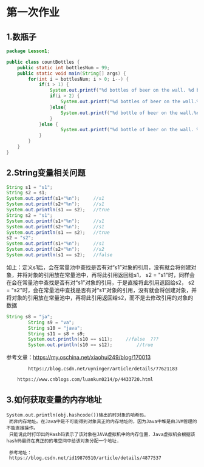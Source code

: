 # 第一次作业


## 1.数瓶子

```java
package Lesson1;

public class countBottles {
	public static int bottlesNum = 99;
	public static void main(String[] args) {
		for(int i = bottlesNum; i > 0; i--) {
			if(i > 1) {
				System.out.printf("%d bottles of beer on the wall. %d bottles of beer. %nTakes one down. %nPass it around.%n", i, i);
				if(i > 2) {
					System.out.printf("%d bottles of beer on the wall.%n%n",i-1);
				}else{
					System.out.printf("%d bottle of beer on the wall.%n%n",i-1);
				}
			}else {
					System.out.printf("%d bottle of beer on the wall. %d bottle of beer.%nTakes one down.%nPass it around.%nNo more bottles of beer on the wall.", i, i);
			}
		}
	}
}
```

##  2.String变量相关问题

```java
String s1 = "s1";
String s2 = s1;
System.out.printf(s1+"%n");		//s1
System.out.printf(s2+"%n");		//s1
System.out.println(s1 == s2);	//true
String s2 = "s1";
System.out.printf(s1+"%n");		//s1
System.out.printf(s2+"%n");		//s1
System.out.println(s1 == s2);	//true
s2 = "s2";
System.out.printf(s1+"%n");		//s1
System.out.printf(s2+"%n");		//s2
System.out.println(s1 == s2);	//false
```

如上：定义s1后，会在常量池中查找是否有对“s1”对象的引用，没有就会将创建对象，并将对象的引用放在常量池中，再将此引用返回给s1，
     s2 = "s1"时，同样会在会在常量池中查找是否有对“s1”对象的引用，于是直接将此引用返回给s2，
     s2 = "s2"时，会在常量池中查找是否有对“s1”对象的引用，没有就会将创建对象，并将对象的引用放在常量池中，再将此引用返回给s2，而不是去修改引用的对象的数据
     

```java
String s8 = "ja";
		String s9 = "va";
		String s10 = "java";
		String s11 = s8 + s9;
		System.out.println(s10 == s11);		//false  ???
		System.out.println(s10 == s12);         //true
```

 参考文章：https://my.oschina.net/xiaohui249/blog/170013
       
            https://blog.csdn.net/uyninger/article/details/77621183
	    
	    https://www.cnblogs.com/luankun0214/p/4433720.html


## 3.如何获取变量的内存地址
	System.out.println(obj.hashcode())输出的时对象的哈希码，
	 而非内存地址。在Java中是不可能得到对象真正的内存地址的，因为Java中堆是由JVM管理的不能直接操作。 
	 只能说此时打印出的Hash码表示了该对象在JAVA虚拟机中的内存位置，Java虚拟机会根据该hash码最终在真正的的堆空间中给该对象分配一个地址. 
	 
	 参考地址：
	 https://blog.csdn.net/id19870510/article/details/4877537

